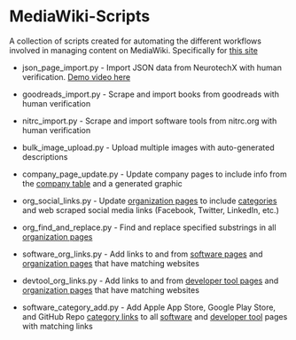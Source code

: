 # MediaWiki-Scripts
A collection of scripts created for automating the different workflows involved in managing content on MediaWiki. Specifically for [this site](https://bciwiki.org)


* json_page_import.py - Import JSON data from NeurotechX with human verification. [Demo video here](https://drive.google.com/file/d/1he-GLCO5Wxq96iiPljpCqNO3G75q4YGm/view?usp=sharing)

* goodreads_import.py - Scrape and import books from goodreads with human verification

* nitrc_import.py - Scrape and import software tools from nitrc.org with human verification

* bulk_image_upload.py - Upload multiple images with auto-generated descriptions

* company_page_update.py - Update company pages to include info from the [company table](https://bciwiki.org/index.php/Category:Companies) and a generated graphic

* org_social_links.py - Update [organization pages](https://bciwiki.org/index.php/Category:Organizations) to include [categories](https://www.mediawiki.org/wiki/Help:Categories) and web scraped social media links (Facebook, Twitter, LinkedIn, etc.)

* org_find_and_replace.py - Find and replace specified substrings in all [organization pages](https://bciwiki.org/index.php/Category:Organizations)

* software_org_links.py - Add links to and from [software pages](https://bciwiki.org/index.php/Category:Software) and [organization pages](https://bciwiki.org/index.php/Category:Organizations) that have matching websites

* devtool_org_links.py - Add links to and from [developer tool pages](https://bciwiki.org/index.php/Category:Developer_Tools) and [organization pages](https://bciwiki.org/index.php/Category:Organizations) that have matching websites

* software_category_add.py - Add Apple App Store, Google Play Store, and GitHub Repo [category links](https://www.mediawiki.org/wiki/Help:Categories) to all [software]((https://bciwiki.org/index.php/Category:Software)) and [developer tool](https://bciwiki.org/index.php/Category:Developer_Tools) pages with matching links
